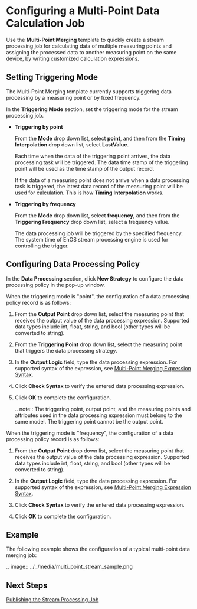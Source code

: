 # Configuring a Multi-Point Data Calculation Job

Use the **Multi-Point Merging** template to quickly create a stream processing job for calculating data of multiple measuring points and assigning the processed data to another measuring point on the same device, by writing customized calculation expressions.

## Setting Triggering Mode

The Multi-Point Merging template currently supports triggering data processing by a measuring point or by fixed frequency.

In the **Triggering Mode** section, set the triggering mode for the stream processing job.

- **Triggering by point**

  From the **Mode** drop down list, select **point**, and then from the **Timing Interpolation** drop down list, select **LastValue**.

  Each time when the data of the triggering point arrives, the data processing task will be triggered. The data time stamp of the triggering point will be used as the time stamp of the output record.

  If the data of a measuring point does not arrive when a data processing task is triggered, the latest data record of the measuring point will be used for calculation. This is how **Timing Interpolation** works.   

- **Triggering by frequency**

  From the **Mode** drop down list, select **frequency**, and then from the **Triggering Frequency** drop down list, select a frequency value.

  The data processing job will be triggered by the specified frequency. The system time of EnOS stream processing engine is used for controlling the trigger.

## Configuring Data Processing Policy

In the **Data Processing** section, click **New Strategy** to configure the data processing policy in the pop-up window.

When the triggering mode is "point", the configuration of a data processing policy record is as follows:

1. From the **Output Point** drop down list, select the measuring point that receives the output value of the data processing expression. Supported data types include int, float, string, and bool (other types will be converted to string).

2. From the **Triggering Point** drop down list, select the measuring point that triggers the data processing strategy.

3. In the **Output Logic** field, type the data processing expression. For supported syntax of the expression, see [Multi-Point Merging Expression Syntax](../../reference/statement_syntax).

4. Click **Check Syntax** to verify the entered data processing expression.

5. Click **OK** to complete the configuration.

   .. note:: The triggering point, output point, and the measuring points and attributes used in the data processing expression must belong to the same model. The triggering point cannot be the output point.

When the triggering mode is "frequency", the configuration of a data processing policy record is as follows:

1. From the **Output Point** drop down list, select the measuring point that receives the output value of the data processing expression. Supported data types include int, float, string, and bool (other types will be converted to string).

2. In the **Output Logic** field, type the data processing expression. For supported syntax of the expression, see [Multi-Point Merging Expression Syntax](../../reference/statement_syntax).

3. Click **Check Syntax** to verify the entered data processing expression.

4. Click **OK** to complete the configuration.

## Example

The following example shows the configuration of a typical multi-point data merging job:

.. image:: ../../media/multi_point_stream_sample.png

## Next Steps

[Publishing the Stream Processing Job](publishing_job)
